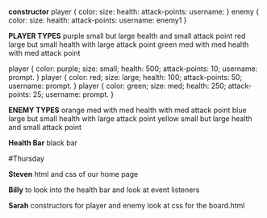 **constructor**
player {
  color:
  size:
  health:
  attack-points:
  username:
}
enemy {
  color:
  size:
  health:
  attack-points:
  username: enemy1
}



**PLAYER TYPES**
purple small but large health and small attack point
red large but small health with large attack point
green med with med health with med attack point

player {
  color: purple;
  size: small;
  health: 500;
  attack-points:  10;
  username: prompt.
}
player {
  color: red;
  size: large;
  health: 100;
  attack-points:  50;
  username: prompt.
}
player {
  color: green;
  size: med;
  health: 250;
  attack-points:  25;
  username: prompt.
}


**ENEMY TYPES**
orange  med with med health with med attack point
blue large but small health with large attack point
yellow small but large health and small attack point


**Health Bar**
black bar

#Thursday

**Steven**
html and css of our home page

**Billy**
to look into the health bar and
look at event listeners

**Sarah**
constructors for player and enemy
look at css for the board.html
